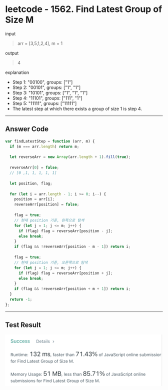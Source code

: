 # leetcode - 1562. Find Latest Group of Size M

input

> arr = [3,5,1,2,4], m = 1

output

> 4

explanation

- Step 1: "00100", groups: ["1"]
- Step 2: "00101", groups: ["1", "1"]
- Step 3: "10101", groups: ["1", "1", "1"]
- Step 4: "11101", groups: ["111", "1"]
- Step 5: "11111", groups: ["11111"]
- The latest step at which there exists a group of size 1 is step 4.

<hr>

## Answer Code

```js
var findLatestStep = function (arr, m) {
  if (m === arr.length) return m;

  let reverseArr = new Array(arr.length + 1).fill(true);

  reverseArr[0] = false;
  // [0 ,1, 1, 1, 1, 1]

  let position, flag;

  for (let i = arr.length - 1; i >= 0; i--) {
    position = arr[i];
    reverseArr[position] = false;

    flag = true;
    // 현재 position 기준, 왼쪽으로 탐색
    for (let j = 1; j <= m; j++) {
      if (flag) flag = reverseArr[position - j];
      else break;
    }
    if (flag && !reverseArr[position - m - 1]) return i;

    flag = true;
    // 현재 position 기준, 오른쪽으로 탐색
    for (let j = 1; j <= m; j++) {
      if (flag) flag = reverseArr[position + j];
      else break;
    }
    if (flag && !reverseArr[position + m + 1]) return i;
  }
  return -1;
};
```

<hr/>

## Test Result

<img src="./testResult.png">
